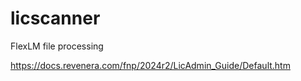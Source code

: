 # licscanner
FlexLM file processing

https://docs.revenera.com/fnp/2024r2/LicAdmin_Guide/Default.htm
